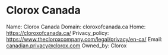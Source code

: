 
# Clorox Canada

Name: Clorox Canada
Domain: cloroxofcanada.ca
Home: https://cloroxofcanada.ca/
Privacy_policy: https://www.thecloroxcompany.com/legal/privacy/en-ca/
Email: canadian.privacy@clorox.com
Owned_by: Clorox
